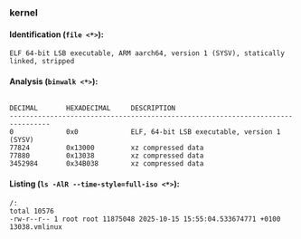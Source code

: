 ### kernel
#### Identification (`file <*>`):
```
ELF 64-bit LSB executable, ARM aarch64, version 1 (SYSV), statically linked, stripped
```
#### Analysis (`binwalk <*>`):
```

DECIMAL       HEXADECIMAL     DESCRIPTION
--------------------------------------------------------------------------------
0             0x0             ELF, 64-bit LSB executable, version 1 (SYSV)
77824         0x13000         xz compressed data
77880         0x13038         xz compressed data
3452984       0x34B038        xz compressed data
```
#### Listing (`ls -AlR --time-style=full-iso <*>`):
```
/:
total 10576
-rw-r--r-- 1 root root 11875048 2025-10-15 15:55:04.533674771 +0100 13038.vmlinux
```

